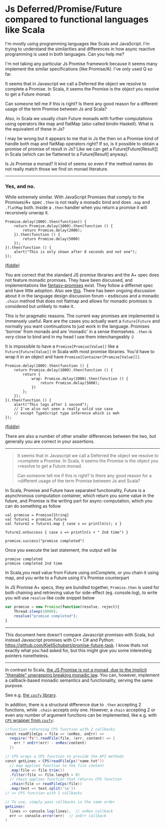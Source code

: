# Js Deferred/Promise/Future compared to functional languages like Scala

I'm mostly using programming languages like Scala and JavaScript. I'm trying to understand the similarities and differences in how async reactive programming is used in both languages. Can you help me?

I'm not taking any particular Js Promise framework because it seems many implement the similar specifications (like Promise/A). I've only used Q so far.

It seems that in Javascript we call a Deferred the object we resolve to complete a Promise. In Scala, it seems the Promise is the object you resolve to get a Future monad.

Can someone tell me if this is right? Is there any good reason for a different usage of the term Promise between Js and Scala?

Also, in Scala we usually chain Future monads with further computations using operators like map and flatMap (also called bindin Haskell). What is the equivalent of these in Js?

I may be wrong but it appears to me that in Js the then on a Promise kind of handle both map and flatMap operators right? If so, is it possible to obtain a promise of promise of result in Js? Like we can get a Future[Future[Result]] in Scala (which can be flattened to a Future[Result] anyway).

Is Js Promise a monad? It kind of seems so even if the method names do not really match those we find on monad literature.

-------------

### Yes, and no.

While extremely similar. With JavaScript Promises that comply to the Promises/A+ spec `.then` is not really a monadic bind and does `.map` and `.flatMap` both. Inside a `.then` handler when you return a promise it will recursively unwrap it.

```
Promise.delay(1000).then(function() {
    return Promise.delay(1000).then(function () {
        return Promise.delay(2000);
    }).then(function () {
        return Promise.delay(5000)
    });
}).then(function () {
    alert("This is only shown after 8 seconds and not one");
});
```

[(fiddle)](http://jsfiddle.net/bm5vF/)

You are correct that the standard JS promise libraries and the A+ spec does not feature monadic promises. They have been discussed, and implementations like [fantasy-promises](https://github.com/fantasyland/fantasy-promises) exist. They follow a differnet spec and have little adoption. Also see [this](https://github.com/promises-aplus/promises-spec/issues/94). There has been ongoing discussion about it in the language design discussion forum - esdiscuss and a monadic `.chain` method that does not flatmap and allows for monadic promises is considered but unlikely to make it.

This is for pragmatic reasons. The current way promises are implemented is immensely useful. Rare are the cases you actually want a `Future[Future` and normally you want continuations to just work in the language. Promises 'borrow' from monads and are 'monadic' in a sense themselves. `.then` is *very* close to bind and in my head I use them interchangeably :)

It is impossible to have a `Promise[Promise[Value]]` like a `Future[Future[Value]]` in Scala with most promise libraries. You'd have to wrap it in an object and have `Promise[Container[Promise[Value]]]`.

```
Promise.delay(1000).then(function () {
    return Promise.delay(1000).then(function () {
        return {
            wrap: Promise.delay(2000).then(function () {
                return Promise.delay(5000);
            })
        };
    });
}).then(function () {
    alert("This logs after 1 second");
    // I've also not seen a really solid use case 
    // except TypeScript type inference which is meh
});
```

[(fiddle)](http://jsfiddle.net/7VK8Y/)

There are also a number of other smaller differences between the two, but generally you are correct in your assertions.









-------

> It seems that in Javascript we call a Deferred the object we resolve to >complete a Promise. In Scala, it seems the Promise is the object you >resolve to get a Future monad.
>
> Can someone tell me if this is right? Is there any good reason for a >different usage of the term Promise between Js and Scala?

In Scala, Promise and Future have separated functionality, Future is a asynchronous computation container, which return you some value in the future, and Promise is the writing part for async-computation, which you can do something as follow

```
val promise = Promise[String]
val future1 = promise.future
val future2 = future1.map { case s => println(s); s }

future2.onSuccess { case s => println(s + " 2nd time") }

promise.success("promise completed")
```

Once you execute the last statement, the output will be

```
promise completed
promise completed 2nd time
```

In Scala,you read value from Future using onComplete, or you chain it using map, and you write to a Future using it's Promise counterpart

In JS Promise A+ specs, they are bundled together, `Promise.then` is used for both chaining and retrieving value for side-effect (eg. console.log), to write you will use `resolve` like code snippet below

```js
var promise = new Promise(function(resolve, reject){
    Thread.sleep(10000);
    resolve("promise completed");
}
```



---------





This document here doesn't compare Javascript promises with Scala, but instead Javascript promises with C++ C# and Python: https://github.com/KjellSchubert/promise-future-task. I know thats not exactly what you had asked for, but this might give you some interesting pointers nonetheless.



--------------

In contrast to Scala, [the JS Promise is not a monad, due to the implicit "thenable" unwrapping breaking monadic law](https://stackoverflow.com/a/50173415/1614973). You can, however, implement a callback-based monadic semantics and functionality, serving the same purpose.

See e.g. [the `cpsfy` library](https://github.com/dmitriz/cpsfy).

In addition, there is a structural difference due to `.then` accepting 2 functions, while `.chain` accepts only one. However, a `chain` accepting 2 or even any number of argument functions can be implemented, like e.g. with [`CPS` wrapper from `cpsfy`](https://github.com/dmitriz/cpsfy#quick-demo):

```scala
//function returning CPS function with 2 callbacks
const readFileCps = file => (onRes, onErr) =>  
  require('fs').readFile(file, (err, content) => {
    err ? onErr(err) : onRes(content)
  })

// CPS wraps a CPS function to provide the API methods
const getLines = CPS(readFileCps('name.txt'))
  // map applies function to the file content
  .map(file => file.trim()) 
  .filter(file => file.length > 0)
  // chain applies function that returns CPS function
  .chain(file => readFileCps(file))
  .map(text => text.split('\n'))
// => CPS function with 2 callbacks

// To use, simply pass callbacks in the same order
getLines(
  lines => console.log(lines),  // onRes callback
  err => console.error(err)  // onErr callback
)
```
